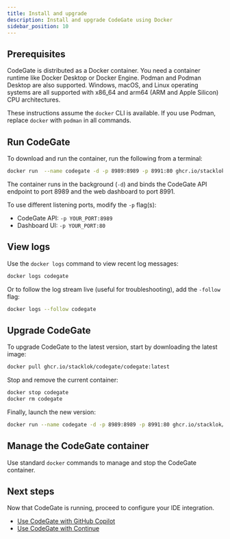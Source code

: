 ```yaml
---
title: Install and upgrade
description: Install and upgrade CodeGate using Docker
sidebar_position: 10
---
```


## Prerequisites

CodeGate is distributed as a Docker container. You need a container runtime like
Docker Desktop or Docker Engine. Podman and Podman Desktop are also supported.
Windows, macOS, and Linux operating systems are all supported with x86_64 and
arm64 (ARM and Apple Silicon) CPU architectures.

These instructions assume the `docker` CLI is available. If you use Podman,
replace `docker` with `podman` in all commands.

## Run CodeGate

To download and run the container, run the following from a terminal:

```bash
docker run  --name codegate -d -p 8989:8989 -p 8991:80 ghcr.io/stacklok/codegate/codegate:latest
```

The container runs in the background (`-d`) and binds the CodeGate API endpoint
to port 8989 and the web dashboard to port 8991.

To use different listening ports, modify the `-p` flag(s):

- CodeGate API: `-p YOUR_PORT:8989`
- Dashboard UI: `-p YOUR_PORT:80`

## View logs

Use the `docker logs` command to view recent log messages:

```bash
docker logs codegate
```

Or to follow the log stream live (useful for troubleshooting), add the `-follow`
flag:

```bash
docker logs --follow codegate
```

## Upgrade CodeGate

To upgrade CodeGate to the latest version, start by downloading the latest
image:

```bash
docker pull ghcr.io/stacklok/codegate/codegate:latest
```

Stop and remove the current container:

```bash
docker stop codegate
docker rm codegate
```

Finally, launch the new version:

```bash
docker run --name codegate -d -p 8989:8989 -p 8991:80 ghcr.io/stacklok/codegate/codegate:latest
```

## Manage the CodeGate container

Use standard `docker` commands to manage and stop the CodeGate container.

## Next steps

Now that CodeGate is running, proceed to configure your IDE integration.

- [Use CodeGate with GitHub Copilot](./use-with-copilot.mdx)
- [Use CodeGate with Continue](./use-with-continue.mdx)

